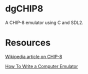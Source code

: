 dgCHIP8
=======

A CHIP-8 emulator using C and SDL2.

# Resources

[Wikipedia article on CHIP-8](https://en.wikipedia.org/wiki/CHIP-8)

[How To Write a Computer Emulator](http://fms.komkon.org/EMUL8/HOWTO.html)
